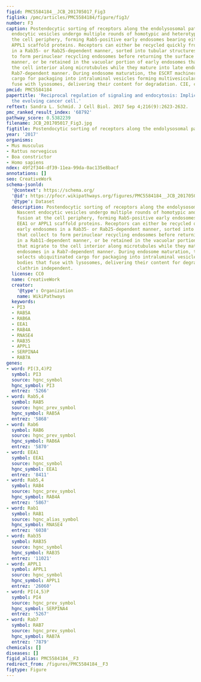 ```yaml
---
figid: PMC5584184__JCB_201705017_Fig3
figlink: /pmc/articles/PMC5584184/figure/fig3/
number: F3
caption: Postendocytic sorting of receptors along the endolysosomal pathway. Nascent
  endocytic vesicles undergo multiple rounds of homotypic and heterotypic fusion at
  the cell periphery, forming Rab5-positive early endosomes bearing either EEA1 or
  APPL1 scaffold proteins. Receptors can either be recycled quickly from early endosomes
  in a Rab35- or Rab25-dependent manner, sorted into tubular structures that collect
  to form perinuclear recycling endosomes before returning the surface in a Rab11-dependent
  manner, or be retained in the vacuolar portion of early endosomes that migrate to
  the cell interior along microtubules while they mature into late endosomes in a
  Rab7-dependent manner. During endosome maturation, the ESCRT machinery selects ubiquitinated
  cargo for packaging into intraluminal vesicles forming multivesicular bodies that
  fuse with lysosomes, delivering their content for degradation. CIE, clathrin independent.
pmcid: PMC5584184
papertitle: 'Reciprocal regulation of signaling and endocytosis: Implications for
  the evolving cancer cell.'
reftext: Sandra L. Schmid. J Cell Biol. 2017 Sep 4;216(9):2623-2632.
pmc_ranked_result_index: '68792'
pathway_score: 0.5382239
filename: JCB_201705017_Fig3.jpg
figtitle: Postendocytic sorting of receptors along the endolysosomal pathway
year: '2017'
organisms:
- Mus musculus
- Rattus norvegicus
- Boa constrictor
- Homo sapiens
ndex: 49f2f344-df39-11ea-99da-0ac135e8bacf
annotations: []
seo: CreativeWork
schema-jsonld:
  '@context': https://schema.org/
  '@id': https://pfocr.wikipathways.org/figures/PMC5584184__JCB_201705017_Fig3.html
  '@type': Dataset
  description: Postendocytic sorting of receptors along the endolysosomal pathway.
    Nascent endocytic vesicles undergo multiple rounds of homotypic and heterotypic
    fusion at the cell periphery, forming Rab5-positive early endosomes bearing either
    EEA1 or APPL1 scaffold proteins. Receptors can either be recycled quickly from
    early endosomes in a Rab35- or Rab25-dependent manner, sorted into tubular structures
    that collect to form perinuclear recycling endosomes before returning the surface
    in a Rab11-dependent manner, or be retained in the vacuolar portion of early endosomes
    that migrate to the cell interior along microtubules while they mature into late
    endosomes in a Rab7-dependent manner. During endosome maturation, the ESCRT machinery
    selects ubiquitinated cargo for packaging into intraluminal vesicles forming multivesicular
    bodies that fuse with lysosomes, delivering their content for degradation. CIE,
    clathrin independent.
  license: CC0
  name: CreativeWork
  creator:
    '@type': Organization
    name: WikiPathways
  keywords:
  - PI3
  - RAB5A
  - RAB6A
  - EEA1
  - RAB4A
  - RNASE4
  - RAB35
  - APPL1
  - SERPINA4
  - RAB7A
genes:
- word: PI(3,4)P2
  symbol: PI3
  source: hgnc_symbol
  hgnc_symbol: PI3
  entrez: '5266'
- word: Rab5,4
  symbol: RAB5
  source: hgnc_prev_symbol
  hgnc_symbol: RAB5A
  entrez: '5868'
- word: Rab6
  symbol: RAB6
  source: hgnc_prev_symbol
  hgnc_symbol: RAB6A
  entrez: '5870'
- word: EEA1
  symbol: EEA1
  source: hgnc_symbol
  hgnc_symbol: EEA1
  entrez: '8411'
- word: Rab5,4
  symbol: RAB4
  source: hgnc_prev_symbol
  hgnc_symbol: RAB4A
  entrez: '5867'
- word: Rab1
  symbol: RAB1
  source: hgnc_alias_symbol
  hgnc_symbol: RNASE4
  entrez: '6038'
- word: Rab35
  symbol: RAB35
  source: hgnc_symbol
  hgnc_symbol: RAB35
  entrez: '11021'
- word: APPL1
  symbol: APPL1
  source: hgnc_symbol
  hgnc_symbol: APPL1
  entrez: '26060'
- word: PI(4,5)P
  symbol: PI4
  source: hgnc_prev_symbol
  hgnc_symbol: SERPINA4
  entrez: '5267'
- word: Rab7
  symbol: RAB7
  source: hgnc_prev_symbol
  hgnc_symbol: RAB7A
  entrez: '7879'
chemicals: []
diseases: []
figid_alias: PMC5584184__F3
redirect_from: /figures/PMC5584184__F3
figtype: Figure
---
```

